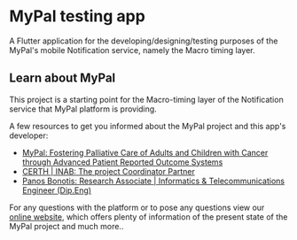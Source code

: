 # MyPal testing app

A Flutter application for the developing&#x2F;designing&#x2F;testing purposes of the MyPal&#x27;s mobile Notification service, namely the Macro timing layer.

## Learn about MyPal

This project is a starting point for the Macro-timing layer of the Notification service that MyPal platform is providing.

A few resources to get you informed about the MyPal project and this app's developer:

- [MyPal: Fostering Palliative Care of Adults and Children with Cancer through Advanced Patient Reported Outcome Systems](https://mypal-project.eu/)
- [CERTH | INAB: The project Coordinator Partner](https://www.inab.certh.gr/)
- [Panos Bonotis: Research Associate | Informatics & Telecommunications Engineer (Dip.Eng)](https://www.linkedin.com/in/panos-bonotis-351a7996/)

For any questions with the platform or to pose any questions view our
[online website](https://mypal-project.eu/contact-us/), which offers plenty of information of the present state of the MyPal project and much more..

